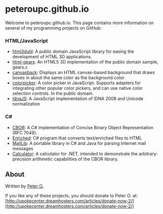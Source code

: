 peteroupc.github.io
====

Welcome to peteroupc.github.io. This page contains more information
on several of my programming projects on GitHub:

### HTML/JavaScript

* [html3dutil](./html3dutil): A public domain JavaScript library for easing the development of HTML 3D applications.
* [html-gears](./html-gears): An HTML5 3D implementation of the public domain sample, gears.c 
* [canvasback](./canvasback): Displays an HTML canvas-based background that draws boxes in about the same color as the background color  
* [colorpicker](./colorpicker): A color picker in JavaScript. Supports adapters for integrating other popular color pickers, and can use native color selection controls. In the public domain. 
* [IdnaJS](./IdnaJS): A JavaScript implementation of IDNA 2008 and Unicode normalization

### C#

* [CBOR](./CBOR): A C# implementation of Concise Binary Object Representation (RFC 7049). 
* [Enriched](./Enriched): C# program that converts text/enriched files to HTML
* [MailLib](./MailLib): A portable library in C# and Java for parsing Internet mail messages
* [Calculator](./Calculator): A calculator for .NET, intended to demonstrate the arbitrary-precision arithmetic capabilities of the CBOR library. 


About
-----------

Written by [Peter O.](https://github.com/peteroupc/)

If you like any of these projects, you should donate to Peter O.
at: [http://upokecenter.dreamhosters.com/articles/donate-now-2/](http://upokecenter.dreamhosters.com/articles/donate-now-2/)
